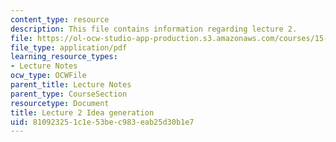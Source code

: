 ```yaml
---
content_type: resource
description: This file contains information regarding lecture 2.
file: https://ol-ocw-studio-app-production.s3.amazonaws.com/courses/15-390-new-enterprises-spring-2013/810923251c1e53bec983eab25d30b1e7_MIT15_390S13_lec02.pdf
file_type: application/pdf
learning_resource_types:
- Lecture Notes
ocw_type: OCWFile
parent_title: Lecture Notes
parent_type: CourseSection
resourcetype: Document
title: Lecture 2 Idea generation
uid: 81092325-1c1e-53be-c983-eab25d30b1e7
---
```


